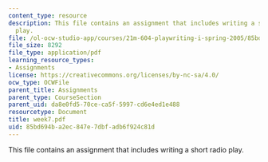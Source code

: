 ```yaml
---
content_type: resource
description: This file contains an assignment that includes writing a short radio
  play.
file: /ol-ocw-studio-app/courses/21m-604-playwriting-i-spring-2005/85bd694ba2ec847e7dbfadb6f924c81d_week7.pdf
file_size: 8292
file_type: application/pdf
learning_resource_types:
- Assignments
license: https://creativecommons.org/licenses/by-nc-sa/4.0/
ocw_type: OCWFile
parent_title: Assignments
parent_type: CourseSection
parent_uid: da8e0fd5-70ce-ca5f-5997-cd6e4ed1e488
resourcetype: Document
title: week7.pdf
uid: 85bd694b-a2ec-847e-7dbf-adb6f924c81d
---
```

This file contains an assignment that includes writing a short radio play.